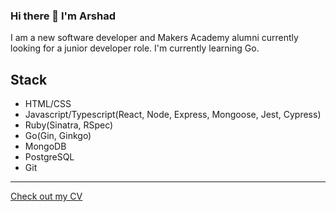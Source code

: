 ### Hi there 👋 I'm Arshad

I am a new software developer and Makers Academy alumni currently looking for a junior developer role. I'm currently learning Go.

## Stack

- HTML/CSS
- Javascript/Typescript(React, Node, Express, Mongoose, Jest, Cypress)
- Ruby(Sinatra, RSpec)
- Go(Gin, Ginkgo)
- MongoDB
- PostgreSQL
- Git

---

[Check out my CV](https://github.com/Arshad-Siddiqui/CV)

